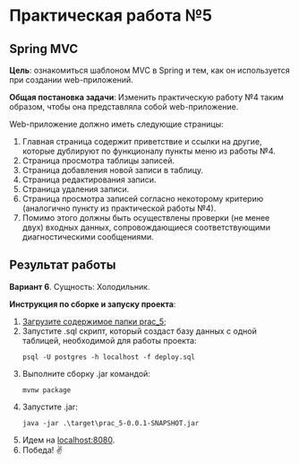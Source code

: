 # Практическая работа №5

## Spring MVC

**Цель**: ознакомиться шаблоном MVC в Spring и тем, как он используется при создании web-приложений.

**Общая постановка задачи**: Изменить практическую работу №4 таким образом, чтобы она представляла собой web-приложение.

Web-приложение должно иметь следующие страницы:

1. Главная страница содержит приветствие и ссылки на другие, которые дублируют по функционалу пункты меню из работы №4.
2. Страница просмотра таблицы записей.
3. Страница добавления новой записи в таблицу.
4. Страница редактирования записи.
5. Страница удаления записи.
6. Страница просмотра записей согласно некоторому критерию (аналогично пункту из практической работы №4).
7. Помимо этого должны быть осуществлены проверки (не менее двух) входных данных, сопровождающиеся соответствующими диагностическими сообщениями.

## Результат работы

**Вариант 6**. Сущность: Холодильник.

**Инструкция по сборке и запуску проекта**:
1. [Загрузите содержимое папки prac_5](https://minhaskamal.github.io/DownGit/#/home?url=https://github.com/shasoka/dcis/tree/master/practice/prac_5);
2. Запустите .sql скрипт, который создаст базу данных с одной таблицей, необходимой для работы проекта:
   ```
   psql -U postgres -h localhost -f deploy.sql
   ```
3. Выполните сборку .jar командой:
    ```
    mvnw package
    ```
4. Запустите .jar:
    ```
    java -jar .\target\prac_5-0.0.1-SNAPSHOT.jar
    ```
5. Идем на [localhost:8080](http://localhost:8080/fridges).
6. Победа! ✌️
